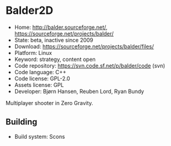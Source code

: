 # Balder2D

- Home: http://balder.sourceforge.net/, https://sourceforge.net/projects/balder/
- State: beta, inactive since 2009
- Download: https://sourceforge.net/projects/balder/files/
- Platform: Linux
- Keyword: strategy, content open
- Code repository: https://svn.code.sf.net/p/balder/code (svn)
- Code language: C++
- Code license: GPL-2.0
- Assets license: GPL
- Developer: Bjørn Hansen, Reuben Lord, Ryan Bundy

Multiplayer shooter in Zero Gravity.

## Building

- Build system: Scons
